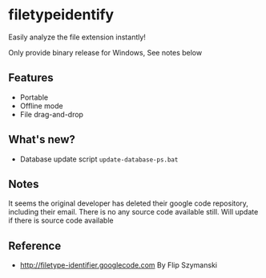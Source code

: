 # filetypeidentify
Easily analyze the file extension instantly!

Only provide binary release for Windows, See notes below

## Features
- Portable
- Offline mode
- File drag-and-drop

## What's new?
- Database update script `update-database-ps.bat`

## Notes
It seems the original developer has deleted their google code repository, including their email. There is no any source code available still. Will update if there is source code available


## Reference
- http://filetype-identifier.googlecode.com By Flip Szymanski
